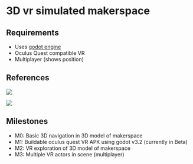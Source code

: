 # 3D vr simulated makerspace

## Requirements

- Uses [godot engine](http://godotengine.org)
- Oculus Quest compatible VR
- Multiplayer (shows position)


## References

![](https://github.com/smartin015/l2_makerspace/raw/master/images/sketch.jpeg)

![](https://github.com/smartin015/l2_makerspace/raw/master/images/floorplan.png)


## Milestones

- M0: Basic 3D navigation in 3D model of makerspace
- M1: Buildable oculus quest VR APK using godot v3.2 (currently in Beta)
- M2: VR exploration of 3D model of makerspace
- M3: Multiple VR actors in scene (multiplayer) 

